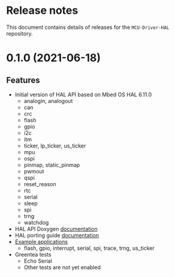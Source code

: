 # Release notes

This document contains details of releases for the `MCU-Driver-HAL` repository.

0.1.0 (2021-06-18)
===================

Features
--------

* Initial version of HAL API based on Mbed OS HAL 6.11.0
  * analogin, analogout
  * can
  * crc
  * flash
  * gpio
  * i2c
  * itm
  * ticker, lp_ticker, us_ticker
  * mpu
  * ospi
  * pinmap, static_pinmap
  * pwmout
  * qspi
  * reset_reason
  * rtc
  * serial
  * sleep
  * spi
  * trng
  * watchdog
* HAL API Doxygen [documentation](https://mcu-driver-hal.github.io/MCU-Driver-HAL/doxygen/html/index.html)
* HAL porting guide [documentation](https://github.com/mcu-driver-hal/MCU-Driver-HAL/blob/main/docs/porting/PORTING.md)
* [Example applications](https://github.com/mcu-driver-hal/MCU-Driver-HAL/tree/main/examples#provided-examples)
  * flash, gpio, interrupt, serial, spi, trace, trng, us_ticker
* Greentea tests
  * Echo Serial
  * Other tests are not yet enabled
